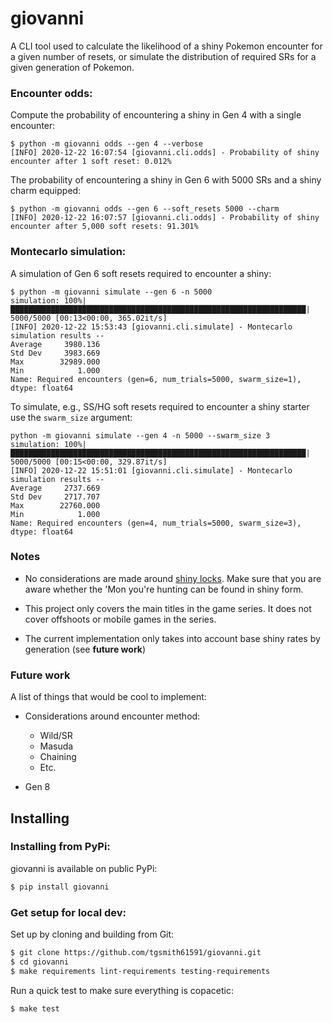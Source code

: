 # giovanni

A CLI tool used to calculate the likelihood of a shiny Pokemon encounter for a
given number of resets, or simulate the distribution of required SRs for a given
generation of Pokemon.


### Encounter odds:

Compute the probability of encountering a shiny in Gen 4 with a single encounter:

```
$ python -m giovanni odds --gen 4 --verbose
[INFO] 2020-12-22 16:07:54 [giovanni.cli.odds] - Probability of shiny encounter after 1 soft reset: 0.012%
```

The probability of encountering a shiny in Gen 6 with 5000 SRs and a shiny charm equipped:

```
$ python -m giovanni odds --gen 6 --soft_resets 5000 --charm
[INFO] 2020-12-22 16:07:57 [giovanni.cli.odds] - Probability of shiny encounter after 5,000 soft resets: 91.301%
```


### Montecarlo simulation:

A simulation of Gen 6 soft resets required to encounter a shiny:

```
$ python -m giovanni simulate --gen 6 -n 5000
simulation: 100%|██████████████████████████████████████████████████████████████████| 5000/5000 [00:13<00:00, 365.02it/s]
[INFO] 2020-12-22 15:53:43 [giovanni.cli.simulate] - Montecarlo simulation results --
Average     3980.136
Std Dev     3983.669
Max        32989.000
Min            1.000
Name: Required encounters (gen=6, num_trials=5000, swarm_size=1), dtype: float64
```

To simulate, e.g., SS/HG soft resets required to encounter a shiny starter use
the `swarm_size` argument:

```
python -m giovanni simulate --gen 4 -n 5000 --swarm_size 3
simulation: 100%|██████████████████████████████████████████████████████████████████| 5000/5000 [00:15<00:00, 329.87it/s]
[INFO] 2020-12-22 15:51:01 [giovanni.cli.simulate] - Montecarlo simulation results --
Average     2737.669
Std Dev     2717.707
Max        22760.000
Min            1.000
Name: Required encounters (gen=4, num_trials=5000, swarm_size=3), dtype: float64
```

### Notes

* No considerations are made around [shiny locks](https://pokemon-shiny-hunting.fandom.com/wiki/Shiny_Locks).
  Make sure that you are aware whether the 'Mon you're hunting can be found in shiny form.
  
* This project only covers the main titles in the game series. It does not cover offshoots or
  mobile games in the series.
  
* The current implementation only takes into account base shiny rates by generation (see **future work**)


### Future work

A list of things that would be cool to implement:

* Considerations around encounter method:
    * Wild/SR
    * Masuda
    * Chaining
    * Etc.
    
* Gen 8

## Installing

### Installing from PyPi:

giovanni is available on public PyPi:

```bash
$ pip install giovanni
```

### Get setup for local dev:

Set up by cloning and building from Git:

```bash
$ git clone https://github.com/tgsmith61591/giovanni.git
$ cd giovanni
$ make requirements lint-requirements testing-requirements
```

Run a quick test to make sure everything is copacetic:

```bash
$ make test
```
